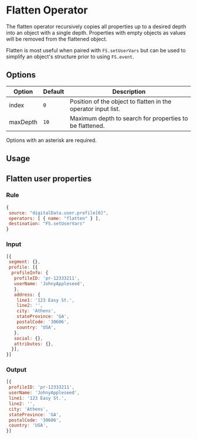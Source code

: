 # Flatten Operator

The flatten operator recursively copies all properties up to a desired depth into an object with a single depth.  Properties with empty objects as values will be removed from the flattened object.

Flatten is most useful when paired with `FS.setUserVars` but can be used to simplify an object's structure prior to using `FS.event`.

## Options

| Option | Default | Description |
| ------ | ------- | ----------- |
| index  | `0` | Position of the object to flatten in the operator input list. |
| maxDepth | `10` | Maximum depth to search for properties to be flattened. |

Options with an asterisk are required.

## Usage

## Flatten user properties

### Rule

```javascript
{
 source: "digitalData.user.profile[0]",
 operators: [ { name: "flatten" } ],
 destination: "FS.setUserVars"
}
```

### Input

```javascript
[{
 segment: {},
 profile: [{
  profileInfo: {
   profileID: 'pr-12333211',
   userName: 'JohnyAppleseed',
   },
   address: {
    line1: '123 Easy St.',
    line2: '',
    city: 'Athens',
    stateProvince: 'GA',
    postalCode: '30606',
    country: 'USA',
   },
   social: {},
   attributes: {},
  }],
}]
```

### Output

```javascript
[{
 profileID: 'pr-12333211',
 userName: 'JohnyAppleseed',
 line1: '123 Easy St.',
 line2: '',
 city: 'Athens',
 stateProvince: 'GA',
 postalCode: '30606',
 country: 'USA',
}]
```
